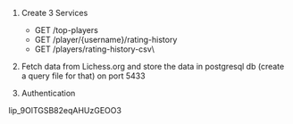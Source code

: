 1. Create 3 Services

   - GET /top-players
   - GET /player/{username}/rating-history
   - GET /players/rating-history-csv\

2. Fetch data from Lichess.org and store the data in postgresql db (create a query file for that) on port 5433

3. Authentication

lip_9OlTGSB82eqAHUzGEOO3
